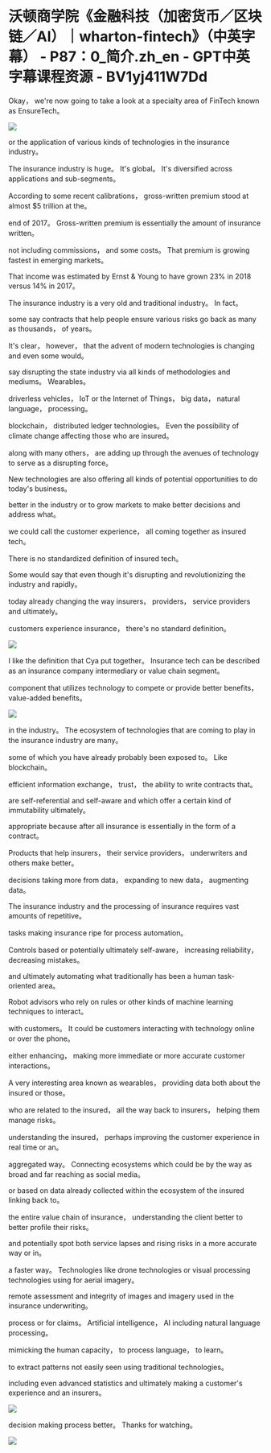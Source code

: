 # 沃顿商学院《金融科技（加密货币／区块链／AI）｜wharton-fintech》（中英字幕） - P87：0_简介.zh_en - GPT中英字幕课程资源 - BV1yj411W7Dd

 Okay， we're now going to take a look at a specialty area of FinTech known as EnsureTech。



![](img/28a3b18397ddfc9265e9462b7c7b4f06_1.png)

 or the application of various kinds of technologies in the insurance industry。

 The insurance industry is huge。 It's global。 It's diversified across applications and sub-segments。

 According to some recent calibrations， gross-written premium stood at almost $5 trillion at the。

 end of 2017。 Gross-written premium is essentially the amount of insurance written。

 not including commissions， and some costs。 That premium is growing fastest in emerging markets。

 That income was estimated by Ernst & Young to have grown 23% in 2018 versus 14% in 2017。

 The insurance industry is a very old and traditional industry。 In fact。

 some say contracts that help people ensure various risks go back as many as thousands， of years。

 It's clear， however， that the advent of modern technologies is changing and even some would。

 say disrupting the state industry via all kinds of methodologies and mediums。 Wearables。

 driverless vehicles， IoT or the Internet of Things， big data， natural language， processing。

 blockchain， distributed ledger technologies。 Even the possibility of climate change affecting those who are insured。

 along with many others， are adding up through the avenues of technology to serve as a disrupting force。

 New technologies are also offering all kinds of potential opportunities to do today's business。

 better in the industry or to grow markets to make better decisions and address what。

 we could call the customer experience， all coming together as insured tech。

 There is no standardized definition of insured tech。

 Some would say that even though it's disrupting and revolutionizing the industry and rapidly。

 today already changing the way insurers， providers， service providers and ultimately。

 customers experience insurance， there's no standard definition。



![](img/28a3b18397ddfc9265e9462b7c7b4f06_3.png)

 I like the definition that Cya put together。 Insurance tech can be described as an insurance company intermediary or value chain segment。

 component that utilizes technology to compete or provide better benefits， value-added benefits。



![](img/28a3b18397ddfc9265e9462b7c7b4f06_5.png)

 in the industry。 The ecosystem of technologies that are coming to play in the insurance industry are many。

 some of which you have already probably been exposed to。 Like blockchain。

 efficient information exchange， trust， the ability to write contracts that。

 are self-referential and self-aware and which offer a certain kind of immutability ultimately。

 appropriate because after all insurance is essentially in the form of a contract。

 Products that help insurers， their service providers， underwriters and others make better。

 decisions taking more from data， expanding to new data， augmenting data。

 The insurance industry and the processing of insurance requires vast amounts of repetitive。

 tasks making insurance ripe for process automation。

 Controls based or potentially ultimately self-aware， increasing reliability， decreasing mistakes。

 and ultimately automating what traditionally has been a human task-oriented area。

 Robot advisors who rely on rules or other kinds of machine learning techniques to interact。

 with customers。 It could be customers interacting with technology online or over the phone。

 either enhancing， making more immediate or more accurate customer interactions。

 A very interesting area known as wearables， providing data both about the insured or those。

 who are related to the insured， all the way back to insurers， helping them manage risks。

 understanding the insured， perhaps improving the customer experience in real time or an。

 aggregated way。 Connecting ecosystems which could be by the way as broad and far reaching as social media。

 or based on data already collected within the ecosystem of the insured linking back to。

 the entire value chain of insurance， understanding the client better to better profile their risks。

 and potentially spot both service lapses and rising risks in a more accurate way or in。

 a faster way。 Technologies like drone technologies or visual processing technologies using for aerial imagery。

 remote assessment and integrity of images and imagery used in the insurance underwriting。

 process or for claims。 Artificial intelligence， AI including natural language processing。

 mimicking the human capacity， to process language， to learn。

 to extract patterns not easily seen using traditional technologies。

 including even advanced statistics and ultimately making a customer's experience and an insurers。



![](img/28a3b18397ddfc9265e9462b7c7b4f06_7.png)

 decision making process better。 Thanks for watching。



![](img/28a3b18397ddfc9265e9462b7c7b4f06_9.png)